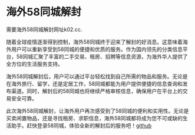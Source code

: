 # 海外58同城解封

需要海外58同城解封网址k02.cc.

随着全球疫情逐渐得到控制，海外58同城终于迎来了解封的好消息。这意味着海外用户可以重新享受到58同城的便捷和优质的服务。作为国内领先的分类信息平台，58同城汇聚了丰富的二手交易、租房、招聘等信息资源，为海外华人提供了全方位的生活服务支持。

海外58同城解封后，用户可以通过平台轻松找到自己所需的物品和服务。无论是在海外旅行、留学，还是定居工作，58同城都能为用户提供便捷的信息查询和发布渠道。同时，解封后的58同城也将继续严格审核信息，确保用户在平台上的交易安全可靠。

此次海外58同城解封，让海外用户再次感受到了58同城的便利和实用性。无论是买卖闲置物品，还是寻找租房、求职信息，海外58同城都将成为您不可或缺的生活助手。赶快登录58同城，体验全新的解封后的服务吧！[github](https://github.com)